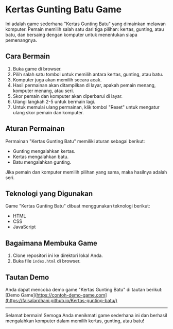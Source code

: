 # Kertas Gunting Batu Game

Ini adalah game sederhana "Kertas Gunting Batu" yang dimainkan melawan komputer. Pemain memilih salah satu dari tiga pilihan: kertas, gunting, atau batu, dan bersaing dengan komputer untuk menentukan siapa pemenangnya.


## Cara Bermain

1. Buka game di browser.
2. Pilih salah satu tombol untuk memilih antara kertas, gunting, atau batu.
3. Komputer juga akan memilih secara acak.
4. Hasil permainan akan ditampilkan di layar, apakah pemain menang, komputer menang, atau seri.
5. Skor pemain dan komputer akan diperbarui di layar.
6. Ulangi langkah 2-5 untuk bermain lagi.
7. Untuk memulai ulang permainan, klik tombol "Reset" untuk mengatur ulang skor pemain dan komputer.

## Aturan Permainan

Permainan "Kertas Gunting Batu" memiliki aturan sebagai berikut:

- Gunting mengalahkan kertas.
- Kertas mengalahkan batu.
- Batu mengalahkan gunting.

Jika pemain dan komputer memilih pilihan yang sama, maka hasilnya adalah seri.

## Teknologi yang Digunakan

Game "Kertas Gunting Batu" dibuat menggunakan teknologi berikut:

- HTML
- CSS
- JavaScript

## Bagaimana Membuka Game

1. Clone repositori ini ke direktori lokal Anda.
2. Buka file `index.html` di browser.

## Tautan Demo

Anda dapat mencoba demo game "Kertas Gunting Batu" di tautan berikut: [Demo Game](https://contoh-demo-game.com](https://faisalardhani.github.io/Kertas-gunting-batu/)

---

Selamat bermain! Semoga Anda menikmati game sederhana ini dan berhasil mengalahkan komputer dalam memilih kertas, gunting, atau batu!
